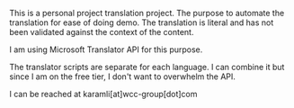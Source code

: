 This is a personal project translation project. The purpose to automate the translation for ease of doing demo. The translation is literal and has not been validated against the context of the content.

I am using Microsoft Translator API for this purpose.

The translator scripts are separate for each language. I can combine it but since I am on the free tier, I don't want to overwhelm the API. 

I can be reached at karamli[at]wcc-group[dot]com
